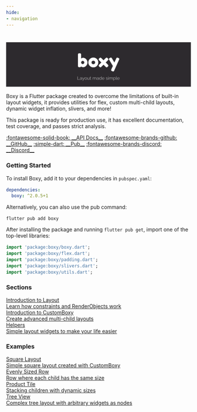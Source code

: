 ```yaml
---
hide:
- navigation
---
```


#

![](banner.png)

Boxy is a Flutter package created to overcome the limitations of built-in layout widgets, it provides utilities for flex, custom multi-child layouts, dynamic widget inflation, slivers, and more!

This package is ready for production use, it has excellent documentation, test coverage, and passes strict analysis.

<p class="grid" markdown>
  <a href="https://pub.dev/documentation/boxy/latest/" class="card md-button md-button--primary">:fontawesome-solid-book: __API Docs__</a>
  <a href="https://github.com/PixelToast/flutter-boxy" class="card md-button md-button--primary">:fontawesome-brands-github: __GitHub__</a>
  <a href="https://pub.dev/packages/boxy" class="card md-button md-button--primary">:simple-dart: __Pub__</a>
  <a href="https://discord.com/invite/N7Yshp4" class="card md-button md-button--primary">:fontawesome-brands-discord: __Discord__</a>
</p>

### Getting Started

To install Boxy, add it to your dependencies in `pubspec.yaml`:

```yaml
dependencies:
  boxy: ^2.0.5+1
```

Alternatively, you can also use the pub command:

```
flutter pub add boxy
```

After installing the package and running `flutter pub get`, import one of the top-level libraries:

```dart
import 'package:boxy/boxy.dart';
import 'package:boxy/flex.dart';
import 'package:boxy/padding.dart';
import 'package:boxy/slivers.dart';
import 'package:boxy/utils.dart';
```

### Sections

<div class="boxy-content-card">
<a href="/primer/introduction-to-layout/">
Introduction to Layout
<div class="description">Learn how constraints and RenderObjects work</div>
</a></div>

<div class="boxy-content-card">
<a href="/custom-boxy/introduction-to-customboxy/">
Introduction to CustomBoxy
<div class="description">Create advanced multi-child layouts</div>
</a></div>

<div class="boxy-content-card">
<a href="/helpers/cross-axis-alignment/">
Helpers
<div class="description">Simple layout widgets to make your life easier</div>
</a></div>

### Examples

<div class="boxy-content-card" style="background-image: url('/custom-boxy/examples/image%20%281%29%20%281%29%20%281%29.png')">
<a href="/custom-boxy/examples/square-layout/">
Square Layout
<div class="description">Simple square layout created with CustomBoxy</div>
</a></div>

<div class="boxy-content-card" style="background-image: url('/custom-boxy/examples/ftest_2ETeGIqwH8.png')">
<a href="/custom-boxy/examples/evenly-sized-row/">
Evenly Sized Row
<div class="description">Row where each child has the same size</div>
</a></div>

<div class="boxy-content-card" style="background-image: url('/custom-boxy/examples/ftest_MyQB0wRzDZ.png')">
<a href="/custom-boxy/examples/product-tile/">
Product Tile
<div class="description">Stacking children with dynamic sizes</div>
</a></div>

<div class="boxy-content-card" style="background-image: url('/custom-boxy/examples/simplified_tree_view.png')">
<a href="/custom-boxy/examples/tree-view/">
Tree View
<div class="description">Complex tree layout with arbitrary widgets as nodes</div>
</a></div>
